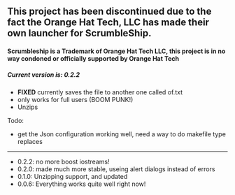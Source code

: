 ## This project has been discontinued due to the fact the Orange Hat Tech, LLC has made their own launcher for ScrumbleShip. 

#### Scrumbleship is a Trademark of Orange Hat Tech LLC, this project is in no way condoned or officially supported by Orange Hat Tech
##### Current version is: 0.2.2

- **FIXED** currently saves the file to another one called of.txt
- only works for full users (BOOM PUNK!)
- Unzips

Todo:

- get the Json configuration working well, need a way to do makefile type replaces

-----

* 0.2.2: no more boost iostreams!
* 0.2.0: made much more stable, useing alert dialogs instead of errors
* 0.1.0: Unzipping support, and updated
* 0.0.6: Everything works quite well right now!

